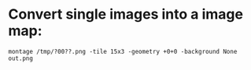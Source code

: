 # Convert single images into a image map:

```
montage /tmp/?00??.png -tile 15x3 -geometry +0+0 -background None out.png
```

